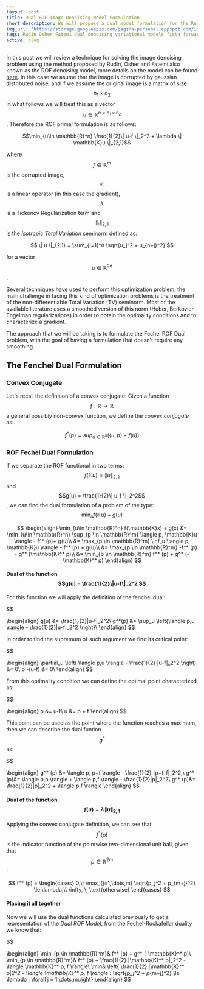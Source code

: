 ```yaml
---
layout: post
title: Dual ROF Image Denoising Model Formulation
short_description: We will propose a dual model formulation for the Rudin Osher Fatemi denoising model
img_url: "https://storage.googleapis.com/pagina-personal.appspot.com/img_blog/dual_rof_denoising/dual_rof_denoise.png"
tags: Rudin Osher Fatemi dual denoising variational models fista forward backward
active: blog
---
```

In this post we will review a technique for solving the image denoising problem using the method proposed by Rudin, Osher and Fatemi also known as the ROF denoising model, more details on the model can be found [here](http://www.math-info.univ-paris5.fr/~lomn/Cours/ECE/PhysicaRudinOsher.pdf). In this case we asume that the image is corrupted by gaussian distributed noise, and if we assume the original image is a matrix of size $$n_1 \times n_2$$ in what follows we will treat this as a vector $$u \in \mathbb{R}^{n=n_1\times n_2}$$. Therefore the ROF primal formulation is as follows:

$$\min_{u\in \mathbb{R}^n} \frac{1}{2}\| u-f \|_2^2 + \lambda \| \mathbb{K}u \|_{2,1}$$

where $$f \in \mathbb{R}^m$$ is the corrupted image, $$\mathbb{K}$$ is a linear operator (in this case the gradient), $$\lambda$$ is a Tickonov Regularization term and  $$\| . \|_{2,1}$$ is the *Isotropic Total Variation* seminorm defined as:

$$
\| u \|_{2,1} = \sum_{j=1}^n \sqrt{u_j^2 + u_{n+j}^2}
$$

for a vector $$u\in\mathbb{R}^{2n}$$.

Several techniques have used to perform this optimization problem, the main challenge in facing this kind of optimization problems is the treatment of the non-differentiable Total Variation (TV) seminorm. Most of the available literature uses a smoothed version of this norm (Huber, Berkovier-Engelman regularizations) in order to obtain the optimality conditions and to characterize a gradient.

The approach that we will be taking is to formulate the Fechel ROF Dual problem, with the goal of having a formulation that doesn't require any smoothing.

## The Fenchel Dual Formulation

### Convex Conjugate
Let's recall the definition of a convex conjugate: Given a function $$f:\mathbb{R} \to \mathbb{R}$$ a general possibly non-convex function, we define the *convex conjugate* as:


$$
f^* (p) = sup_{u\in\mathbb{R}^n}(\langle u,p \rangle - f(u))
$$

### ROF Fechel Dual Formulation
If we separate the ROF functional in two terms: $$f(\mathbb{K}u) = \| u \|_{2,1}$$ and $$g(u) = \frac{1}{2}\| u-f \|_2^2$$, we can find the dual formulation of a problem of the type: $$\min_u f(\mathbb{K}u) + g(u)$$

$$
 \begin{align}
 \min_{u\in \mathbb{R}^n} f(\mathbb{K}x) + g(x) &= \min_{u\in \mathbb{R}^n} \sup_{p \in \mathbb{R}^m} \langle p, \mathbb{K}u \rangle - f^* (p)+ g(u)\\
 &= \max_{p \in \mathbb{R}^m} \inf_u  \langle p, \mathbb{K}u \rangle - f^* (p) + g(u)\\
 &= \max_{p \in \mathbb{R}^m} -f^* (p) - g^* (\mathbb{K}^* p)\\
 &= \min_{p \in \mathbb{R}^m} f^* (p) + g^* (-\mathbb{K}^* p)
 \end{align}
$$

#### Dual of the function $$g(u) = \frac{1}{2}\|u-f\|_2^2 $$

For this function we will apply the definition of the fenchel dual:


$$

  \begin{align}
  g(u) &= \frac{1}{2}\|u-f\|_2^2\\
  g^*(p) &= \sup_u \left\{\langle p,u \rangle - \frac{1}{2}\|u-f\|_2^2 \right\}\\
  \end{align}
$$

In order to find the supremum of such argument we find its critical point:


$$

  \begin{align}
  \partial_u \left( \langle p,u \rangle - \frac{1}{2} \|u-f\|_2^2 \right) &= 0\\
  p -(u-f) &= 0\\
  \end{align}
$$

From this optimality condition we can define the optimal point characterized as:


$$

  \begin{align}
  p &= u-f\\
  u &= p + f
  \end{align}
$$

This point can be used as the point where the function reaches a maximum, then we can describe the dual funtion $$g^*$$ as:


$$

  \begin{align}
  g^* (p) &= \langle p, p+f \rangle - \frac{1}{2} \|p+f-f\|_2^2,\\
  g^* (p)&= \langle p,p \rangle + \langle p,f \rangle - \frac{1}{2}\|p\|_2^2\\
  g^* (p)&= \frac{1}{2}\|p\|_2^2 + \langle p,f \rangle
  \end{align}
$$

#### Dual of the function $$f(u) = \lambda \| u \|_{2,1} $$

Applying the convex conjugate definition, we can see that $$f^* (p)$$ is the indicator function of the pointwise two-dimensional unit ball, given that $$p\in\mathbb{R}^{2m}$$:


$$
f^* (p) =
\begin{cases}
0,\; \max_{j=1,\dots,m} \sqrt{p_j^2 + p_{m+j}^2} \le \lambda,\\
\infty, \; \text{otherwise}
\end{cases}
$$

#### Placing it all together

Now we will use the dual functions calculated previously to get a representation of the *Dual ROF Model*, from the Fechel-Rockafellar duality we know that:


$$

  \begin{align}
  \min_{p \in \mathbb{R}^m}& f^* (p) + g^* (-\mathbb{K}^* p)\\
  \min_{p \in \mathbb{R}^m}& f^* (p) + \frac{1}{2} \|\mathbb{K}^* p\|_2^2 - \langle \mathbb{K}^* p, f \rangle\\
  \min& \left\{ \frac{1}{2} \|\mathbb{K}^* p\|_2^2 - \langle \mathbb{K}^* p, f \rangle : \sqrt{p_j^2 + p_{m+j}^2} \le \lambda \; \forall j = 1,\dots,m\right\}
  \end{align}
$$
